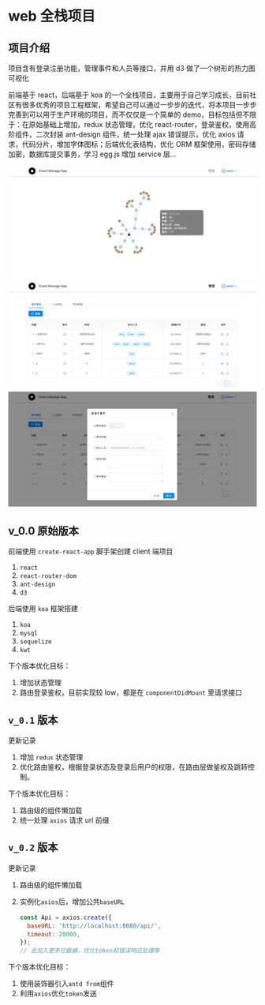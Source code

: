 # web 全栈项目

## 项目介绍

项目含有登录注册功能，管理事件和人员等接口，并用 d3 做了一个树形的热力图可视化<br/>

前端基于 react，后端基于 koa 的一个全栈项目，主要用于自己学习成长，目前社区有很多优秀的项目工程框架，希望自己可以通过一步步的迭代，将本项目一步步完善到可以用于生产环境的项目，而不仅仅是一个简单的 demo，目标包括但不限于：在原始基础上增加，redux 状态管理，优化 react-router，登录鉴权，使用高阶组件，二次封装 ant-design 组件，统一处理 ajax 错误提示，优化 axios 请求，代码分片，增加字体图标；后端优化表结构，优化 ORM 框架使用，密码存储加密，数据库提交事务，学习 egg.js 增加 service 层...<br>

![avatar](./web-client/public/image/1.jpg) ![image](./web-client/public/image/2.png) ![image](./web-client/public/image/3.png)

## v_0.0 原始版本

前端使用 `create-react-app` 脚手架创建 client 端项目

1. `react`
2. `react-router-dom`
3. `ant-design`
4. `d3`

后端使用 `koa` 框架搭建

1. `koa`
2. `mysql`
3. `sequelize`
4. `kwt`

下个版本优化目标：

1. 增加状态管理
2. 路由登录鉴权，目前实现较 low，都是在 `componentDidMount` 里请求接口

## `v_0.1` 版本

更新记录

1. 增加 `redux` 状态管理
2. 优化路由鉴权，根据登录状态及登录后用户的权限，在路由层做鉴权及跳转控制。

下个版本优化目标：

1. 路由级的组件懒加载
2. 统一处理 `axios` 请求 url 前缀

## `v_0.2` 版本

更新记录

1. 路由级的组件懒加载
2. 实例化`axios`后，增加公共`baseURL`

   ```js
   const Api = axios.create({
     baseURL: 'http://localhost:8080/api/',
     timeout: 20000,
   });
   // 会加入更多拦截器，优化token和错误响应处理等
   ```

下个版本优化目标：

1. 使用装饰器引入`antd from`组件
2. 利用`axios`优化`token`发送

